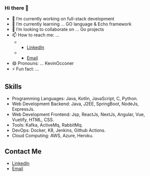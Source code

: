 ### Hi there 👋



- 🔭 I’m currently working on full-stack development
- 🌱 I’m currently learning ... GO language & Echo framework
- 👯 I’m looking to collaborate on ... Go projects
- 📫 How to reach me: ...
  - * [LinkedIn](https://www.linkedin.com/in/varepalli/)
  - * [Email](mailto:avs.pavan@gmail.com)
- 😄 Pronouns: ... KevinOcconer
- ⚡ Fun fact: ... 

## Skills

* Programming Languages: Java, Kotlin, JavaScript, C, Python.
* Web Development Backend: Java, J2EE, SpringBoot, NodeJs, ExpressJs.
* Web Development Frontend: Jsp, ReactJs, NextJs, Angular, Vue, Vuetify, HTML, CSS.
* Tools: Kafka, ActiveMq, RabbitMq.
* DevOps: Docker, K8, Jenkins, Github Actions.
* Cloud Computing: AWS, Azure, Heroku.


## Contact Me

* [LinkedIn](https://www.linkedin.com/in/varepalli/)
* [Email](mailto:avs.pavan@gmail.com)


